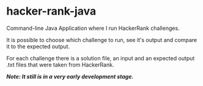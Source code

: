# hacker-rank-java
Command-line Java Application where I run HackerRank challenges.

It is possible to choose which challenge to run, see it's output and compare it to the expected output.

For each challenge there is a solution file, an input and an expected output .txt files that were taken from HackerRank.

**_Note: It still is in a very early development stage._**
